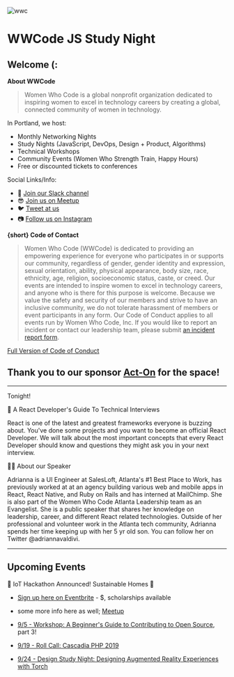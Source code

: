![wwc](https://a248.e.akamai.net/secure.meetupstatic.com/photos/event/1/e/5/4/highres_456127764.jpeg)

# WWCode JS Study Night 

## Welcome (:
**About WWCode**
> Women Who Code is a global nonprofit organization dedicated to inspiring women to excel in technology careers by creating a global, connected community of women in technology.

In Portland, we host:
- Monthly Networking Nights
- Study Nights (JavaScript, DevOps, Design + Product, Algorithms)
- Technical Workshops
- Community Events (Women Who Strength Train, Happy Hours)
- Free or discounted tickets to conferences 

Social Links/Info:
- 💬 [Join our Slack channel](https://goo.gl/forms/sBKUgZ9hHnnmWn7z1)
- 😎 [Join us on Meetup](https://www.meetup.com/Women-Who-Code-Portland/)
- 🐦 [Tweet at us](https://twitter.com/WWCodePortland)
- 📷 [Follow us on Instagram](https://www.instagram.com/wwcodeportland/)


**{short} Code of Contact**
> Women Who Code (WWCode) is dedicated to providing an empowering experience for everyone who participates in or supports our community, regardless of gender, gender identity and expression, sexual orientation, ability, physical appearance, body size, race, ethnicity, age, religion, socioeconomic status, caste, or creed. Our events are intended to inspire women to excel in technology careers, and anyone who is there for this purpose is welcome. Because we value the safety and security of our members and strive to have an inclusive community, we do not tolerate harassment of members or event participants in any form. Our Code of Conduct applies to all events run by Women Who Code, Inc. If you would like to report an incident or contact our leadership team, please submit [an incident report form](https://docs.google.com/forms/d/e/1FAIpQLScmJq0Evb0aDbx4flmmZT1xX0GCXj_F--5asjfH7XvkrLo4xA/viewform).

[Full Version of Code of Conduct](https://www.meetup.com/Women-Who-Code-Portland/pages/22236117/Code_of_Conduct/)

## Thank you to our sponsor [Act-On](https://www.act-on.com/) for the space!

----------------------
Tonight! 

🎨 A React Developer's Guide To Technical Interviews

React is one of the latest and greatest frameworks everyone is buzzing about. You've done some projects and you want to become an official React Developer. We will talk about the most important concepts that every React Developer should know and questions they might ask you in your next interview.

👩🏽 About our Speaker

Adrianna is a UI Engineer at SalesLoft, Atlanta's #1 Best Place to Work, has previously worked at at an agency building various web and mobile apps in React, React Native, and Ruby on Rails and has interned at MailChimp. She is also part of the Women Who Code Atlanta Leadership team as an Evangelist. She is a public speaker that shares her knowledge on leadership, career, and different React related technologies. Outside of her professional and volunteer work in the Atlanta tech community, Adrianna spends her time keeping up with her 5 yr old son. You can follow her on Twitter @adriannavaldivi.


----------------------

## Upcoming Events 
🎉 IoT Hackathon Announced! Sustainable Homes 🎉
- [Sign up here on Eventbrite](https://www.eventbrite.com/e/wwcode-portland-iot-hackathon-2019-tickets-61107394863) - $, scholarships available
- some more info here as well; [Meetup](https://www.meetup.com/Women-Who-Code-Portland/events/263586906/)

- [9/5 - Workshop: A Beginner's Guide to Contributing to Open Source](https://www.meetup.com/Women-Who-Code-Portland/events/263573327/), part 3!
- [9/19 - Roll Call: Cascadia PHP 2019](https://www.meetup.com/Women-Who-Code-Portland/events/262962394/)
- [9/24 - Design Study Night: Designing Augmented Reality Experiences with Torch](https://www.meetup.com/Women-Who-Code-Portland/events/263740565/)
